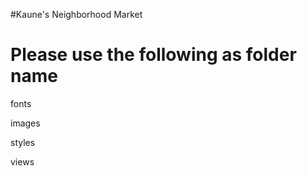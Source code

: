 #Kaune's Neighborhood Market

Please use the following as folder name
========================================

fonts

images

styles

views
